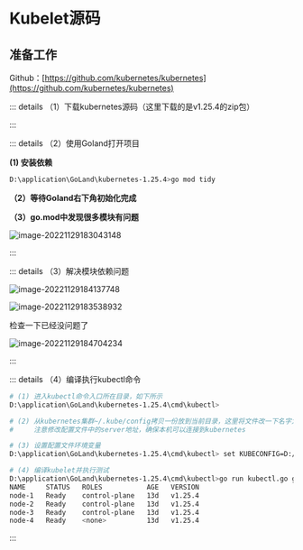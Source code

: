 # Kubelet源码

## 准备工作

Github：[https://github.com/kubernetes/kubernetes](https://github.com/kubernetes/kubernetes)

::: details （1）下载kubernetes源码（这里下载的是v1.25.4的zip包）

:::

::: details （2）使用Goland打开项目

**(1) 安装依赖**

```bash
D:\application\GoLand\kubernetes-1.25.4>go mod tidy
```

**（2）等待Goland右下角初始化完成**

**（3）go.mod中发现很多模块有问题**

![image-20221129183043148](https://tuchuang-1257805459.cos.accelerate.myqcloud.com//image-20221129183043148.png)

:::

::: details （3）解决模块依赖问题

![image-20221129184137748](https://tuchuang-1257805459.cos.accelerate.myqcloud.com//image-20221129184137748.png)

![image-20221129183538932](https://tuchuang-1257805459.cos.accelerate.myqcloud.com//image-20221129183538932.png)

检查一下已经没问题了

![image-20221129184704234](https://tuchuang-1257805459.cos.accelerate.myqcloud.com//image-20221129184704234.png)

:::

::: details （4）编译执行kubectl命令

```bash
# (1) 进入kubectl命令入口所在目录，如下所示
D:\application\GoLand\kubernetes-1.25.4\cmd\kubectl> 

# (2) 从kubernetes集群~/.kube/config拷贝一份放到当前目录，这里将文件改一下名字为 .kube.config
#     注意修改配置文件中的server地址，确保本机可以连接到kubernetes

# (3) 设置配置文件环境变量
D:\application\GoLand\kubernetes-1.25.4\cmd\kubectl> set KUBECONFIG=D:/application/GoLand/kubernetes-1.25.4/cmd/kubectl/.kube.config

# (4) 编译kubelet并执行测试
D:\application\GoLand\kubernetes-1.25.4\cmd\kubectl>go run kubectl.go get nodes
NAME     STATUS   ROLES           AGE   VERSION
node-1   Ready    control-plane   13d   v1.25.4
node-2   Ready    control-plane   13d   v1.25.4
node-3   Ready    control-plane   13d   v1.25.4
node-4   Ready    <none>          13d   v1.25.4
```

:::

